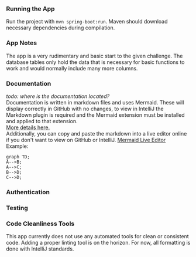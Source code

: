 ### Running the App
Run the project with `mvn spring-boot:run`. Maven should download necessary dependencies during compilation.

### App Notes
The app is a very rudimentary and basic start to the given challenge. The database tables only hold the data that is necessary for basic functions to work and would normally include many more columns. 

### Documentation
*todo: where is the documentation located?*  
Documentation is written in markdown files and uses Mermaid. These will display correctly in GitHub with no changes, to view in IntelliJ the Markdown plugin is required and the Mermaid extension must be installed and applied to that extension.  
[More details here.](https://www.jetbrains.com/help/idea/markdown.html#diagrams)  
Additionally, you can copy and paste the markdown into a live editor online if you don't want to view on GitHub or IntelliJ.
[Mermaid Live Editor](https://mermaid.live/)  
Example:

```mermaid
graph TD;
A-->B;
A-->C;
B-->D;
C-->D;
```
### Authentication

### Testing

### Code Cleanliness Tools
This app currently does not use any automated tools for clean or consistent code.  Adding a proper linting tool is on the horizon.  For now, all formatting is done with IntelliJ standards.